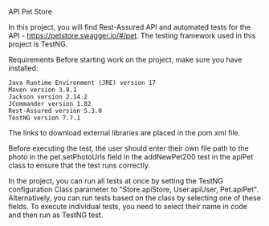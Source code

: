 API Pet Store

In this project, you will find Rest-Assured API and automated tests for the API - https://petstore.swagger.io/#/pet. The testing framework used in this project is TestNG.

Requirements
Before starting work on the project, make sure you have installed:

	Java Runtime Environment (JRE) version 17
	Maven version 3.8.1
	Jackson version 2.14.2
	JCommander version 1.82
	Rest-Assured version 5.3.0
	TestNG version 7.7.1

The links to download external libraries are placed in the pom.xml file.

Before executing the test, the user should enter their own file path to the photo in the pet.setPhotoUrls field in the addNewPet200 test in the apiPet class to ensure that the test runs correctly.

In the project, you can run all tests at once by setting the TestNG configuration Class parameter to "Store.apiStore, User.apiUser, Pet.apiPet".
Alternatively, you can run tests based on the class by selecting one of these fields. To execute individual tests, you need to select their name in code and then run as TestNG test.